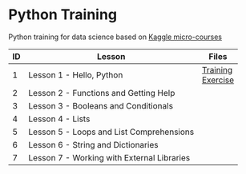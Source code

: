 # Python Training
Python training for data science based on [Kaggle micro-courses](https://www.kaggle.com/learn/python)

ID | Lesson | Files
------------ | ------------ | -------------
1 | Lesson 1 - Hello, Python | [Training](script_01.py) <br /> [Exercise](script_01.py)
2 | Lesson 2 - Functions and Getting Help | 
3 | Lesson 3 - Booleans and Conditionals | 
4 | Lesson 4 - Lists |
5 | Lesson 5 - Loops and List Comprehensions |
6 | Lesson 6 - String and Dictionaries |
7 | Lesson 7 - Working with External Libraries |
